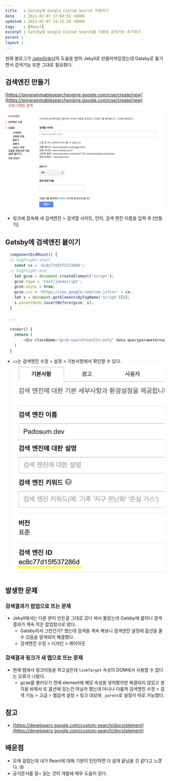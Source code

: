 ```yaml
---
title   : Gatsby에 Google Custom Search 적용하기   
date    : 2021-02-07 17:04:55 +0900
updated : 2021-02-07 18:15:28 +0900
tags    : [React]
excerpt : Gatsby에 Google Custom Search를 이용해 검색기능 추가하기  
parent : 
layout : 
---
```


 원래 블로그가 [JohnGrib](https://johngrib.github.io/)님의 도움을 받아 Jekyll로 만들어져있었는데 Gatsby로 옮기면서 검색기능 또한 그대로 필요했다.  
   
   
## 검색엔진 만들기    
[https://programmablesearchengine.google.com/cse/create/new](https://programmablesearchengine.google.com/cse/create/new)    
![gcse1](../_posts/images/Enable-google-custom-engine-in-Gatsby/107140745-8d69c800-6967-11eb-8c23-64f415033547.png)
 
 - 링크에 접속해 새 검색엔진 > 검색할 사이트, 언어, 검색 엔진 이름을 입력 후 [만들기]  
     
     
## Gatsby에 검색엔진 붙이기  

```js   
  componentDidMount() {
  // highlight-start
    const cx = 'ec8c77d15f537286d';
  // highlight-end  
    let gcse = document.createElement('script');
    gcse.type = 'text/javascript';
    gcse.async = true;
    gcse.src = 'https://cse.google.com/cse.js?cx=' + cx;
    let s = document.getElementsByTagName('script')[0];
    s.parentNode.insertBefore(gcse, s);
  }
  
  ... 
  
  render() {
    return (
        <div className="gcse-searchresults-only" data-queryparametername="searchString"></div>
    )
  }
```  

- `cx`는 검색엔진 수정 > 설정 > 기본사항에서 확인할 수 있다.   
![gcse2](../_posts/images/Enable-google-custom-engine-in-Gatsby/107141353-89d84000-696b-11eb-94ba-6dc46b0bea91.png)  
  
  
  
## 발생한 문제  

### 검색결과가 팝업으로 뜨는 문제  
- Jekyll에서는 다른 분이 만든걸 그대로 갔다 써서 몰랐는데 Gatsby에 붙이니 검색결과가 계속 작은 팝업창으로 떴다.  
  - Gatsby라서 그런건가? 했는데 검색을 계속 해보니 검색엔진 설정에 옵션을 줄 수 있음을 알게되어 해결했다.  
  - 검색엔진 수정 > 디자인 > 레이아웃  
    
### 검색결과 링크가 새 탭으로 뜨는 문제  
- 현재 탭에서 링크이동을 하고싶은데 `linkTarget` 속성이 DOM에서 사용할 수 없다는 오류가 나왔다.  
  - gcse를 불러오기 전에 element에 해당 속성을 넣어봤지만 해결되지 않았고 생각을 바꿔서 또 옵션에 있는건 아닐까 했는데 아니나 다를까 검색엔진 수정 > 검색 기능 > 고급 > 웹검색 설정 > 링크 대상에 `_parent`로 설정이 따로 가능했다.  

## 참고  
- [https://developers.google.com/custom-search/docs/element](https://developers.google.com/custom-search/docs/element)  
  
## 배운점   
- 오래 걸렸는데 내가 React에 대해 기본이 탄탄하면 더 쉽게 끝났을 것 같다고 느꼈다. 😵    
- 공식문서를 잘~ 읽는 것이 개발에 매우 도움이 된다.  
